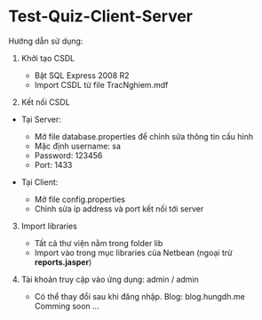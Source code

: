 # Test-Quiz-Client-Server
Hướng dẫn sử dụng:

1. Khởi tạo CSDL
	- Bật SQL Express 2008 R2
	- Import CSDL từ file TracNghiem.mdf

2. Kết nối CSDL
  * Tại Server:
	- Mở file database.properties để chỉnh sửa thông tin cấu hình
	- Mặc định username: sa
	- Password: 123456
	- Port: 1433
	
  * Tại Client:
    - Mở file config.properties
    - Chỉnh sửa ip address và port kết nối tới server
    
3. Import libraries
	- Tất cả thư viện nằm trong folder lib
	- Import vào trong mục libraries của Netbean (ngoại trừ <b>reports.jasper</b>)

4. Tài khoản truy cập vào ứng dụng: admin / admin 
	- Có thể thay đổi sau khi đăng nhập.
Blog: blog.hungdh.me	
Comming soon ...
		
